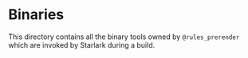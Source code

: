 # Binaries

This directory contains all the binary tools owned by `@rules_prerender` which are
invoked by Starlark during a build.
